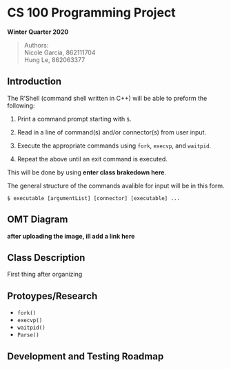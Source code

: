 # CS 100 Programming Project
**Winter Quarter 2020**
>Authors:  
Nicole Garcia, 862111704   
Hung Le, 862063377  

## Introduction
The R'Shell (command shell written in C++) will be able to preform the following:

1. Print a command prompt starting with `$`.
2. Read in a line of command(s) and/or connector(s) from user input.  

3. Execute the appropriate commands using `fork`, `execvp`, and `waitpid`.
4. Repeat the above until an exit command is executed.  

This will be done by using **enter class brakedown here**.

The general structure of the commands avalible for input will be in this form.
```
$ executable [argumentList] [connector] [executable] ...
```

## OMT Diagram

**after uploading the image, ill add a link here**

## Class Description
First thing after organizing 

## Protoypes/Research 

- `fork()`
- `execvp()`
- `waitpid()`
- `Parse()`

## Development and Testing Roadmap

